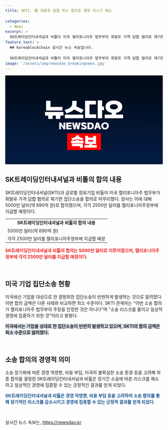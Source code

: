 ```yaml
---
title: SKTI, 美 휘발유 담합 피소 합의로 경영 리스크 해소

categories:
  - News
excerpt: >
  SK트레이딩인터내셔널과 비톨이 미국 캘리포니아주 법무부의 휘발유 가격 담합 혐의로 제기한 10억 달러 이상의 집단소송을 5000만 달러로 합의해 마무리했다. 양사는 각각 2500만 달러를 캘리포니아주정부에 지급할 예정이며, 이는 장기화된 소송에 따른 리스크를 최소화하기 위한 결정이다. 이번 합의 금액은 최소 수준으로, SKTI는 주장을 인정한 것이 아니라고 밝혔다. 이로써 양사는 소송 리스크를 줄이고 경영에 집중할 계획이다.
feature_text: >
  ## koreablockchain 실시간 뉴스 속보입니다.

  SK트레이딩인터내셔널과 비톨이 미국 캘리포니아주 법무부의 휘발유 가격 담합 혐의로 제기한 10억 달러 이상의 집단소송을 5000만 달러로 합의해 마무리했다. 양사는 각각 2500만 달러를 캘리포니아주정부에 지급할 예정이며, 이는 장기화된 소송에 따른 리스크를 최소화하기 위한 결정이다. 이번 합의 금액은 최소 수준으로, SKTI는 주장을 인정한 것이 아니라고 밝혔다. 이로써 양사는 소송 리스크를 줄이고 경영에 집중할 계획이다.
image: '/assets/img/newsdao_breakingnews.jpg'
---
```


<p><img src="/assets/img/newsdao_breakingnews.jpg" alt="koreablockchain 속보" /></p>

<h2 data-ke-size="size26">SK트레이딩인터내셔널과 비톨의 합의 내용</h2>

<p data-ke-size="size16">SK트레이딩인터내셔널(SKTI)과 글로벌 정유기업 비톨이 미국 캘리포니아주 법무부가 휘발유 가격 담합 혐의로 제기한 집단소송을 합의로 마무리했다. 양사는 이에 대해 5000만 달러(약 690억 원)로 합의했으며, 각각 2500만 달러를 캘리포니아주정부에 지급할 예정이다.</p>

<table>
  <tr>
    <td style="text-align: center; height: 17px;"><b>SK트레이딩인터내셔널과 비톨의 합의 내용</b></td>
  </tr>
  <tr>
    <td style="height: 17px;">5000만 달러(약 690억 원)</td>
  </tr>
  <tr>
    <td style="height: 17px;">각각 2500만 달러를 캘리포니아주정부에 지급할 예정</td>
  </tr>
</table>

<p><b><span style="color: #ee2323;">SK트레이딩인터내셔널과 비톨의 합의는 5000만 달러로 이루어졌으며, 캘리포니아주정부에 각각 2500만 달러를 지급할 예정이다.</span></b></p>

<p data-ke-size="size16">&nbsp;</p>

<h2 data-ke-size="size26">미국 기업 집단소송 현황</h2>

<p data-ke-size="size16">미국에선 기업을 대상으로 한 광범위한 집단소송이 빈번하게 발생하는 것으로 알려졌다. 이번 합의 금액은 다른 사례와 비교하면 최소 수준이다. SKTI 관계자는 "이번 소송 합의가 캘리포니아주 법무부의 주장을 인정한 것은 아니다"며 "소송 리스크를 줄이고 일상적 경영에 집중하기 위한 것"이라고 밝혔다.</p>

<p><b><span style="background-color: #21538527;">미국에서는 기업을 상대로 한 집단소송이 빈번히 발생하고 있으며, SKTI의 합의 금액은 최소 수준으로 알려졌다.</span></b></p>

<p data-ke-size="size16">&nbsp;</p>

<h2 data-ke-size="size26">소송 합의의 경영적 의미</h2>

<p data-ke-size="size16">소송 장기화에 따른 경영 악영향, 비용 부담, 미국의 불확실한 소송 환경 등을 고려해 최종 합의를 결정한 SK트레이딩인터내셔널과 비톨은 장기간 소송에 따른 리스크를 해소하고 일상적인 경영에 집중할 수 있는 긍정적인 결과를 얻게 되었다. </p>

<p><b><span style="color: #1a5490;">SK트레이딩인터내셔널과 비톨은 경영 악영향, 비용 부담 등을 고려하여 소송 합의를 통해 장기적인 리스크를 감소시키고 경영에 집중할 수 있는 긍정적 결과를 얻게 되었다.</span></b></p>

<p data-ke-size="size16">&nbsp;</p>
실시간 뉴스 속보는, <a href="https://newsdao.kr" rel="dofollow">https://newsdao.kr</a>


